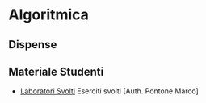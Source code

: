 # Algoritmica


## Dispense


## Materiale Studenti

* [Laboratori Svolti](/labs) Eserciti svolti [Auth. Pontone Marco]
